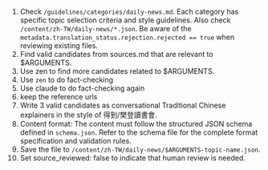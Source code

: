 1. Check `/guidelines/categories/daily-news.md`. Each category has specific topic selection criteria and style guidelines. Also check `/content/zh-TW/daily-news/*.json`. Be aware of the `metadata.translation_status.rejection.rejected == true` when reviewing existing files.
2. Find valid candidates from sources.md that are relevant to $ARGUMENTS.
3. Use zen to find more candidates related to $ARGUMENTS.
4. Use `zen` to do fact-checking
5. Use claude to do fact-checking again
6. keep the reference urls
6. Write 3 valid candidates as conversational Traditional Chinese explainers in the style of 得到/樊登讀書會.
7. Content format: The content must follow the structured JSON schema defined in `schema.json`. Refer to the schema file for the complete format specification and validation rules.
8. Save the file to `/content/zh-TW/daily-news/$ARGUMENTS-topic-name.json`.
9. Set source_reviewed: false to indicate that human review is needed.
